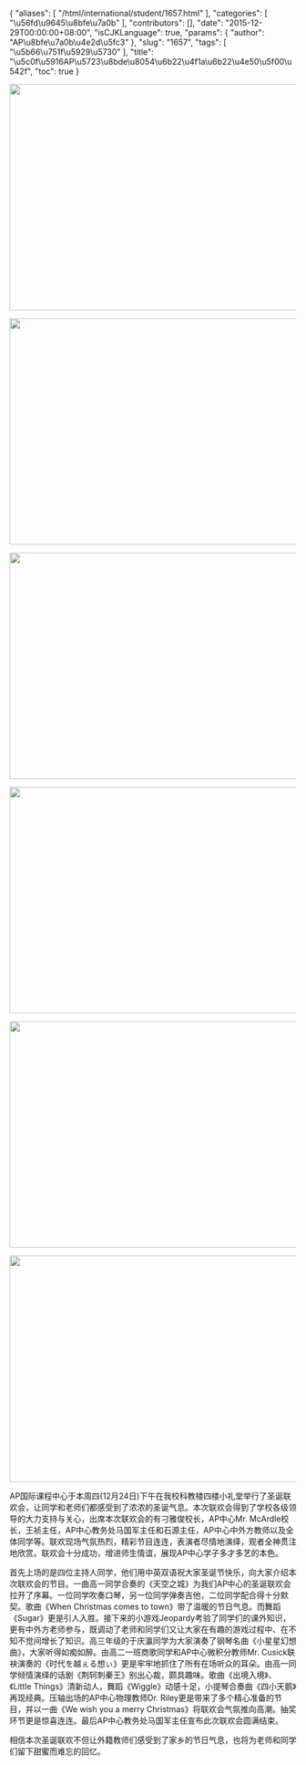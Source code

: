{
    "aliases": [
        "/html/international/student/1657.html"
    ],
    "categories": [
        "\u56fd\u9645\u8bfe\u7a0b"
    ],
    "contributors": [],
    "date": "2015-12-29T00:00:00+08:00",
    "isCJKLanguage": true,
    "params": {
        "author": "AP\u8bfe\u7a0b\u4e2d\u5fc3"
    },
    "slug": "1657",
    "tags": [
        "\u5b66\u751f\u5929\u5730"
    ],
    "title": "\u5c0f\u5916AP\u5723\u8bde\u8054\u6b22\u4f1a\u6b22\u4e50\u5f00\u542f",
    "toc": true
}


<img
    src="https://cdn.tfls.online/mirror/full/5863e2cefc960da03e3aa01448fe98fe8485e42c.jpg"
    style="display:block;margin-left:auto;margin-right:auto;"
    decoding="async"
    fetchpriority="auto"
    loading="lazy"
    height="397"
    width="600"
/>





<img
    src="https://cdn.tfls.online/mirror/full/f12a9d62651c8312d1b18acf15daf70cf8a0ee04.jpg"
    style="display:block;margin-left:auto;margin-right:auto;"
    decoding="async"
    fetchpriority="auto"
    loading="lazy"
    height="397"
    width="600"
/>





<img
    src="https://cdn.tfls.online/mirror/full/61bde52f9d480255d7f65cab1a1930fc96757ea9.jpg"
    style="display:block;margin-left:auto;margin-right:auto;"
    decoding="async"
    fetchpriority="auto"
    loading="lazy"
    height="397"
    width="600"
/>





<img
    src="https://cdn.tfls.online/mirror/full/8ac82f1a57e34a012100d39bac4054669ad1efac.jpg"
    style="display:block;margin-left:auto;margin-right:auto;"
    decoding="async"
    fetchpriority="auto"
    loading="lazy"
    height="397"
    width="600"
/>





<img
    src="https://cdn.tfls.online/mirror/full/cb78741627777c25033c14f8e3c960d1bb9fa730.jpg"
    style="display:block;margin-left:auto;margin-right:auto;"
    decoding="async"
    fetchpriority="auto"
    loading="lazy"
    height="397"
    width="600"
/>





<img
    src="https://cdn.tfls.online/mirror/full/602d27e0e0c8178fbf9810a9b037053d38a10a4d.jpg"
    style="display:block;margin-left:auto;margin-right:auto;"
    decoding="async"
    fetchpriority="auto"
    loading="lazy"
    height="397"
    width="600"
/>







AP国际课程中心于本周四(12月24日)下午在我校科教楼四楼小礼堂举行了圣诞联欢会，让同学和老师们都感受到了浓浓的圣诞气息。本次联欢会得到了学校各级领导的大力支持与关心，出席本次联欢会的有刁雅俊校长，AP中心Mr. McArdle校长，王祯主任，AP中心教务处马国军主任和石源主任，AP中心中外方教师以及全体同学等。联欢现场气氛热烈，精彩节目连连，表演者尽情地演绎，观者全神贯注地欣赏。联欢会十分成功，增进师生情谊，展现AP中心学子多才多艺的本色。




首先上场的是四位主持人同学，他们用中英双语祝大家圣诞节快乐，向大家介绍本次联欢会的节目。一曲高一同学合奏的《天空之城》为我们AP中心的圣诞联欢会拉开了序幕。一位同学吹奏口琴，另一位同学弹奏吉他，二位同学配合得十分默契。歌曲《When Christmas comes to town》带了温暖的节日气息。而舞蹈《Sugar》更是引人入胜。接下来的小游戏Jeopardy考验了同学们的课外知识，更有中外方老师参与，既调动了老师和同学们又让大家在有趣的游戏过程中、在不知不觉间增长了知识。高三年级的于庆瀛同学为大家演奏了钢琴名曲《小星星幻想曲》，大家听得如痴如醉。由高二一班商歌同学和AP中心微积分教师Mr. Cusick联袂演奏的《时代を越ぇる想ぃ》更是牢牢地抓住了所有在场听众的耳朵。由高一同学倾情演绎的话剧《荆轲刺秦王》别出心裁，颇具趣味。歌曲《出境入境》、《Little Things》清新动人，舞蹈《Wiggle》动感十足，小提琴合奏曲《四小天鹅》再现经典。压轴出场的AP中心物理教师Dr. Riley更是带来了多个精心准备的节目，并以一曲《We wish you a merry Christmas》将联欢会气氛推向高潮。抽奖环节更是惊喜连连。最后AP中心教务处马国军主任宣布此次联欢会圆满结束。




相信本次圣诞联欢不但让外籍教师们感受到了家乡的节日气息，也将为老师和同学们留下甜蜜而难忘的回忆。



